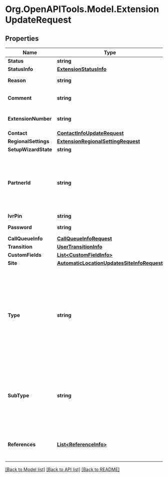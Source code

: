
# Org.OpenAPITools.Model.ExtensionUpdateRequest

## Properties

Name | Type | Description | Notes
------------ | ------------- | ------------- | -------------
**Status** | **string** |  | [optional] 
**StatusInfo** | [**ExtensionStatusInfo**](ExtensionStatusInfo.md) |  | [optional] 
**Reason** | **string** | Type of suspension | [optional] 
**Comment** | **string** | Free Form user comment | [optional] 
**ExtensionNumber** | **string** | Extension number available | [optional] 
**Contact** | [**ContactInfoUpdateRequest**](ContactInfoUpdateRequest.md) |  | [optional] 
**RegionalSettings** | [**ExtensionRegionalSettingRequest**](ExtensionRegionalSettingRequest.md) |  | [optional] 
**SetupWizardState** | **string** |  | [optional] 
**PartnerId** | **string** | Additional extension identifier, created by partner application and applied on client side | [optional] 
**IvrPin** | **string** | IVR PIN | [optional] 
**Password** | **string** | Password for extension | [optional] 
**CallQueueInfo** | [**CallQueueInfoRequest**](CallQueueInfoRequest.md) |  | [optional] 
**Transition** | [**UserTransitionInfo**](UserTransitionInfo.md) |  | [optional] 
**CustomFields** | [**List&lt;CustomFieldInfo&gt;**](CustomFieldInfo.md) |  | [optional] 
**Site** | [**AutomaticLocationUpdatesSiteInfoRequest**](AutomaticLocationUpdatesSiteInfoRequest.md) |  | [optional] 
**Type** | **string** | Extension type. Please note that legacy &#39;Department&#39; extension type corresponds to &#39;Call Queue&#39; extensions in modern RingCentral product terminology | [optional] 
**SubType** | **string** | Extension sub-type, if applicable. For any unsupported sub-types the &#39;Unknown&#39; value will be returned | [optional] 
**References** | [**List&lt;ReferenceInfo&gt;**](ReferenceInfo.md) | List of non-RC internal identifiers assigned to an extension | [optional] 

[[Back to Model list]](../README.md#documentation-for-models)
[[Back to API list]](../README.md#documentation-for-api-endpoints)
[[Back to README]](../README.md)

